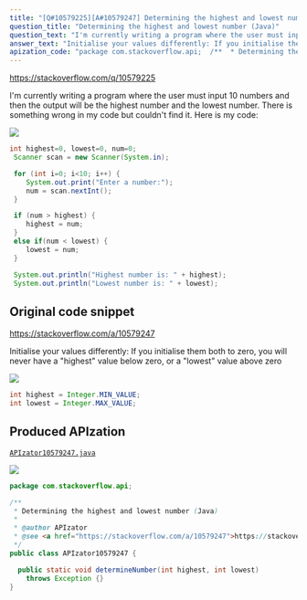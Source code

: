 ```yaml
---
title: "[Q#10579225][A#10579247] Determining the highest and lowest number (Java)"
question_title: "Determining the highest and lowest number (Java)"
question_text: "I'm currently writing a program where the user must input 10 numbers and then the output will be the highest number and the lowest number. There is something wrong in my code but couldn't find it. Here is my code:"
answer_text: "Initialise your values differently: If you initialise them both to zero, you will never have a \"highest\" value below zero, or a \"lowest\" value above zero"
apization_code: "package com.stackoverflow.api;  /**  * Determining the highest and lowest number (Java)  *  * @author APIzator  * @see <a href=\"https://stackoverflow.com/a/10579247\">https://stackoverflow.com/a/10579247</a>  */ public class APIzator10579247 {    public static void determineNumber(int highest, int lowest)     throws Exception {} }"
---
```


https://stackoverflow.com/q/10579225

I&#x27;m currently writing a program where the user must input 10 numbers and then the output will be the highest number and the lowest number. There is something wrong in my code but couldn&#x27;t find it. Here is my code:


<div class="code-logo"><img src="/stackoverflow.png" /></div>

```java
int highest=0, lowest=0, num=0;
 Scanner scan = new Scanner(System.in);

 for (int i=0; i<10; i++) {
    System.out.print("Enter a number:");
    num = scan.nextInt();
 }

 if (num > highest) {           
    highest = num;
 }         
 else if(num < lowest) {             
    lowest = num;
 }

 System.out.println("Highest number is: " + highest);
 System.out.println("Lowest number is: " + lowest);
```


## Original code snippet

https://stackoverflow.com/a/10579247

Initialise your values differently:
If you initialise them both to zero, you will never have a &quot;highest&quot; value below zero, or a &quot;lowest&quot; value above zero

<div class="code-logo"><img src="/stackoverflow.png" /></div>

```java
int highest = Integer.MIN_VALUE;
int lowest = Integer.MAX_VALUE;
```

## Produced APIzation

[`APIzator10579247.java`](https://github.com/pasqualesalza/apization-temp/raw/main/data/search/APIzator10579247.java)

<div class="code-logo"><img src="/apizator.png" /></div>

```java
package com.stackoverflow.api;

/**
 * Determining the highest and lowest number (Java)
 *
 * @author APIzator
 * @see <a href="https://stackoverflow.com/a/10579247">https://stackoverflow.com/a/10579247</a>
 */
public class APIzator10579247 {

  public static void determineNumber(int highest, int lowest)
    throws Exception {}
}

```